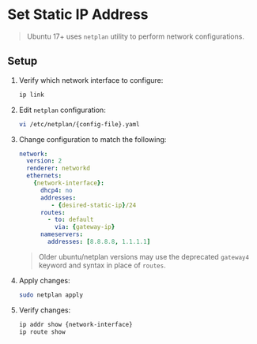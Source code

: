 # Set Static IP Address

> Ubuntu 17+ uses `netplan` utility to perform network configurations.

## Setup

1. Verify which network interface to configure:

    ```bash
    ip link
    ```

1. Edit `netplan` configuration:

    ```bash
    vi /etc/netplan/{config-file}.yaml
    ```

1. Change configuration to match the following:

    ```yaml
    network:
      version: 2
      renderer: networkd
      ethernets:
        {network-interface}:
          dhcp4: no
          addresses:
             - {desired-static-ip}/24
          routes:
            - to: default
              via: {gateway-ip}
          nameservers:
            addresses: [8.8.8.8, 1.1.1.1]
    ```

    > Older ubuntu/netplan versions may use the deprecated `gateway4` keyword
    > and syntax in place of `routes`.

1. Apply changes:

    ```bash
    sudo netplan apply
    ```

1. Verify changes:

    ```bash
    ip addr show {network-interface}
    ip route show
    ```
